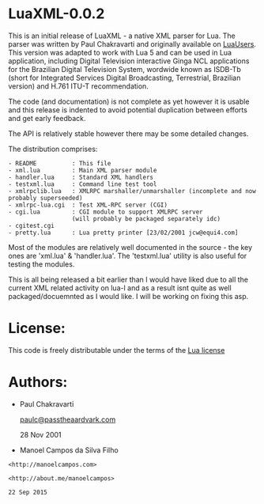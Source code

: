 
LuaXML-0.0.2
============

This is an initial release of LuaXML - a native XML parser for Lua.
The parser was written by Paul Chakravarti and originally available on [LuaUsers](http://lua-users.org/wiki/LuaXml).
This version was adapted to work with Lua 5 and can be used in Lua application, including
Digital Television interactive Ginga NCL applications for the Brazilian Digital Television System,
wordwide known as ISDB-Tb (short for  Integrated Services Digital Broadcasting, Terrestrial, Brazilian version)
and H.761 ITU-T recommendation.

The code (and documentation) is not complete as yet however it is usable
and this release is indented to avoid potential duplication between efforts
and get early feedback.

The API is relatively stable however there may be some detailed changes.

The distribution comprises:

    - README          : This file
    - xml.lua         : Main XML parser module
    - handler.lua     : Standard XML handlers
    - testxml.lua     : Command line test tool
    - xmlrpclib.lua   : XMLRPC marshaller/unmarshaller (incomplete and now probably superseeded)
    - xmlrpc-lua.cgi  : Test XML-RPC server (CGI)
    - cgi.lua         : CGI module to support XMLRPC server
                      (will probably be packaged separately idc)
    - cgitest.cgi     
    - pretty.lua      : Lua pretty printer [23/02/2001 jcw@equi4.com]

Most of the modules are relatively well documented in the source - the key
ones are 'xml.lua' & 'handler.lua'. The 'testxml.lua' utility is also
useful for testing the modules.

This is all being released a bit earlier than I would have liked due
to all the current XML related activity on lua-l and as a result isnt
quite as well packaged/docuemnted as I would like. I will be working
on fixing this asp.

License:
========
This code is freely distributable under the terms of the [Lua license](http://www.lua.org/copyright.html)

Authors:
=======
  - Paul Chakravarti
    
    paulc@passtheaardvark.com
	
	28 Nov 2001
	
  -  Manoel Campos da Silva Filho
  
	<http://manoelcampos.com>
	
	<http://about.me/manoelcampos>
		
    22 Sep 2015
